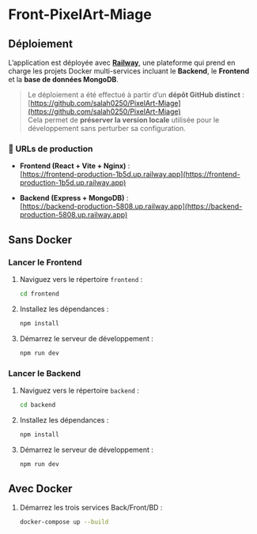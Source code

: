 # Front-PixelArt-Miage

## Déploiement

L’application est déployée avec **[Railway](https://railway.app)**, une plateforme qui prend en charge les projets Docker multi-services incluant le **Backend**, le **Frontend** et la **base de données MongoDB**.

> Le déploiement a été effectué à partir d’un **dépôt GitHub distinct** :  
> [https://github.com/salah0250/PixelArt-Miage](https://github.com/salah0250/PixelArt-Miage)  
> Cela permet de **préserver la version locale** utilisée pour le développement sans perturber sa configuration.

### 🔗 URLs de production

- **Frontend (React + Vite + Nginx)** :  
  [https://frontend-production-1b5d.up.railway.app](https://frontend-production-1b5d.up.railway.app)

- **Backend (Express + MongoDB)** :  
  [https://backend-production-5808.up.railway.app](https://backend-production-5808.up.railway.app)


## Sans Docker

### Lancer le Frontend

1. Naviguez vers le répertoire `frontend` :
   ```sh
   cd frontend
   ```
2. Installez les dépendances :
   ```sh
   npm install
   ```
3. Démarrez le serveur de développement :
   ```sh
   npm run dev
   ```
### Lancer le Backend

1. Naviguez vers le répertoire `backend` :
   ```sh
   cd backend
   ```
2. Installez les dépendances :
   ```sh
   npm install
   ```
3. Démarrez le serveur de développement :
   ```sh
   npm run dev
   ```

## Avec Docker

1. Démarrez les trois services Back/Front/BD :
   ```sh
   docker-compose up --build
   ```

